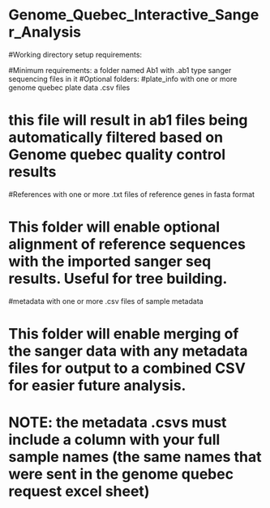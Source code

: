# Genome_Quebec_Interactive_Sanger_Analysis

#Working directory setup requirements:

#Minimum requirements: a folder named Ab1 with .ab1 type sanger sequencing files in it
#Optional folders:
#plate_info with one or more genome quebec plate data .csv files
#   this file will result in ab1 files being automatically filtered based on Genome quebec quality control results

#References with one or more .txt files of reference genes in fasta format
#   This folder will enable optional alignment of reference sequences with the imported sanger seq results. Useful for tree building.

#metadata with one or more .csv files of sample metadata
#   This folder will enable merging of the sanger data with any metadata files for output to a combined CSV for easier future analysis.
#   NOTE: the metadata .csvs must include a column with your full sample names (the same names that were sent in the genome quebec request excel sheet)
